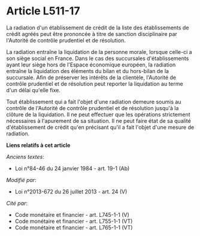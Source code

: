 # Article L511-17

La radiation d'un établissement de crédit de la liste des établissements de crédit agréés peut être prononcée à titre de
sanction disciplinaire par l'Autorité de contrôle prudentiel et de résolution. 

La radiation entraîne la liquidation de la personne morale, lorsque celle-ci a son siège social en France. Dans le cas des
succursales d'établissements ayant leur siège hors de l'Espace économique européen, la radiation entraîne la liquidation des
éléments du bilan et du hors-bilan de la succursale. Afin de préserver les intérêts de la clientèle, l'Autorité de contrôle
prudentiel et de résolution peut reporter la liquidation au terme d'un délai qu'elle fixe. 

Tout établissement qui a fait l'objet d'une radiation demeure soumis au contrôle de l'Autorité de contrôle prudentiel et de
résolution jusqu'à la clôture de la liquidation. Il ne peut effectuer que les opérations strictement nécessaires à
l'apurement de sa situation. Il ne peut faire état de sa qualité d'établissement de crédit qu'en précisant qu'il a fait
l'objet d'une mesure de radiation.

**Liens relatifs à cet article**

_Anciens textes_:

  - Loi n°84-46 du 24 janvier 1984 - art. 19-1 (Ab)

_Modifié par_:

  - Loi n°2013-672 du 26 juillet 2013 - art. 24 (V)

_Cité par_:

  - Code monétaire et financier - art. L745-1-1 (V)
  - Code monétaire et financier - art. L755-1-1 (VT)
  - Code monétaire et financier - art. L765-1-1 (VT)
